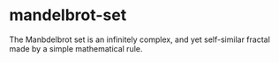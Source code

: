 # mandelbrot-set
The Manbdelbrot set is an infinitely complex, and yet self-similar fractal made by a simple mathematical rule. 
